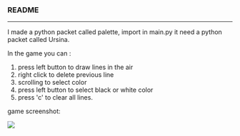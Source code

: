 ### README

---

I made a python packet called palette, import in main.py it need a python packet called Ursina.

In the game you can :
1. press left button to draw lines in the air
2. right click to delete previous line
3. scrolling to select color
4. press left button to select black or white color
5. press 'c' to clear all lines.

game screenshot:

![](https://i.imgur.com/FPcb9g4.png)
